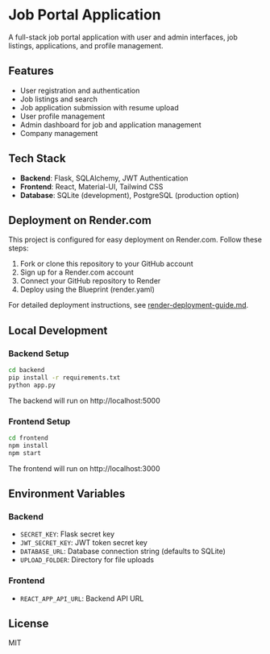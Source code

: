 # Job Portal Application

A full-stack job portal application with user and admin interfaces, job listings, applications, and profile management.

## Features

- User registration and authentication
- Job listings and search
- Job application submission with resume upload
- User profile management
- Admin dashboard for job and application management
- Company management

## Tech Stack

- **Backend**: Flask, SQLAlchemy, JWT Authentication
- **Frontend**: React, Material-UI, Tailwind CSS
- **Database**: SQLite (development), PostgreSQL (production option)

## Deployment on Render.com

This project is configured for easy deployment on Render.com. Follow these steps:

1. Fork or clone this repository to your GitHub account
2. Sign up for a Render.com account
3. Connect your GitHub repository to Render
4. Deploy using the Blueprint (render.yaml)

For detailed deployment instructions, see [render-deployment-guide.md](./render-deployment-guide.md).

## Local Development

### Backend Setup

```bash
cd backend
pip install -r requirements.txt
python app.py
```

The backend will run on http://localhost:5000

### Frontend Setup

```bash
cd frontend
npm install
npm start
```

The frontend will run on http://localhost:3000

## Environment Variables

### Backend

- `SECRET_KEY`: Flask secret key
- `JWT_SECRET_KEY`: JWT token secret key
- `DATABASE_URL`: Database connection string (defaults to SQLite)
- `UPLOAD_FOLDER`: Directory for file uploads

### Frontend

- `REACT_APP_API_URL`: Backend API URL

## License

MIT